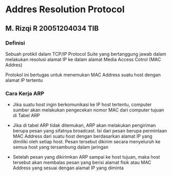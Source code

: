 # Addres Resolution Protocol


## M. Rizqi R 20051204034 TIB

### Definisi
<p>Sebuah protikil dalam TCP/IP Protocol Suite yang bertanggung jawab 
dalam melakukan resolusi alamat IP ke dalam alamat Media Access Cotrol (MAC Addres)</p>

<p>Protokol ini bertugas untuk menemukan MAC Address suatu host dengan alamat IP tertentu</p>

### Cara Kerja ARP
<ul>
<li><p>Jika suatu host ingin berkomunikasi ke IP host tertentu, 
computer sumber akan melakukan pengecekan nomor MAC dari computer tujuan di Tabel ARP</p></li>
<li><p>Jika di tabel ARP tidak ditemukan, ARP akan melakukan pengiriman berupa pesan 
yang sifatnya broadcast. Isi dari pesan berupa permintaan MAC Address dari suatu
host dengan berdasarkan alamat IP yang dimiliki oleh setiap host.
Pesan tersebut dikirim secara menyeluruh ke semua host yang tersambung dalam
jaringan</p></li>
<li><p>Setelah pesan yang dikirimkan ARP sampai ke host tujuan, maka
host tersebut akan membalas pesan yang berisi alamat fisik atau
MAC Address yang sesuai dengan alamat IP yang diminta</p></li>
</ul> 
